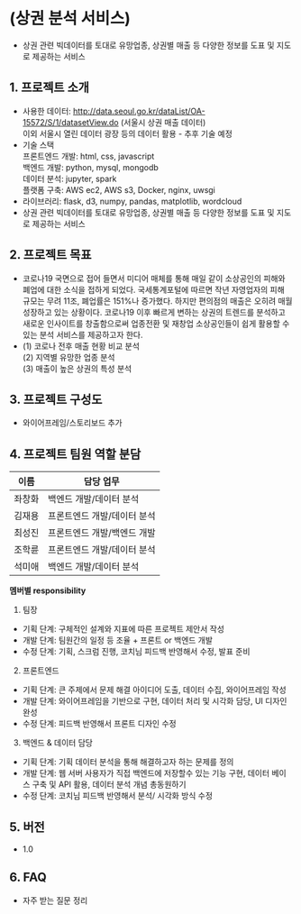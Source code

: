 # (상권 분석 서비스)
- 상권 관련 빅데이터를 토대로 유망업종, 상권별 매출 등 다양한 정보를 도표 및 지도로 제공하는 서비스

## 1. 프로젝트 소개
  - 사용한 데이터: http://data.seoul.go.kr/dataList/OA-15572/S/1/datasetView.do (서울시 상권 매출 데이터)  
     이외 서울시 열린 데이터 광장 등의 데이터 활용 - 추후 기술 예정  
  - 기술 스택  
     프론트엔드 개발: html, css, javascript  
     백엔드 개발: python, mysql, mongodb  
     데이터 분석: jupyter, spark  
     플랫폼 구축: AWS ec2, AWS s3, Docker, nginx, uwsgi  
  - 라이브러리: flask, d3, numpy, pandas, matplotlib, wordcloud  
  - 상권 관련 빅데이터를 토대로 유망업종, 상권별 매출 등 다양한 정보를 도표 및 지도로 제공하는 서비스

## 2. 프로젝트 목표
  - 코로나19 국면으로 접어 들면서 미디어 매체를 통해 매일 같이 소상공인의 피해와 폐업에 대한 소식을 접하게 되었다.
      국세통계포털에 따르면 작년 자영업자의 피해 규모는 무려 11조, 폐업률은 151%나 증가했다.
      하지만 편의점의 매출은 오히려 매월 성장하고 있는 상황이다. 코로나19 이후 빠르게 변하는 상권의 트렌드를 분석하고 새로운 인사이트를 창출함으로써 업종전환 및 재창업 소상공인들이 쉽게 활용할 수 있는 분석 서비스를 제공하고자 한다.
  - (1) 코로나 전후 매출 현황 비교 분석   
    (2) 지역별 유망한 업종 분석  
    (3) 매출이 높은 상권의 특성 분석

## 3. 프로젝트 구성도
  - 와이어프레임/스토리보드 추가

## 4. 프로젝트 팀원 역할 분담
| 이름 | 담당 업무 |
| ------ | ------ |
| 좌창화 | 백엔드 개발/데이터 분석 |
| 김재용 | 프론트엔드 개발/데이터 분석 |
| 최성진 | 프론트엔드 개발/백엔드 개발 |
| 조학륜 | 프론트엔드 개발/데이터 분석 |
| 석미애 | 백엔드 개발/데이터 분석 |

**멤버별 responsibility**

1. 팀장 

- 기획 단계: 구체적인 설계와 지표에 따른 프로젝트 제안서 작성
- 개발 단계: 팀원간의 일정 등 조율 + 프론트 or 백엔드 개발
- 수정 단계: 기획, 스크럼 진행, 코치님 피드백 반영해서 수정, 발표 준비

2. 프론트엔드 

- 기획 단계: 큰 주제에서 문제 해결 아이디어 도출, 데이터 수집, 와이어프레임 작성
- 개발 단계: 와이어프레임을 기반으로 구현, 데이터 처리 및 시각화 담당, UI 디자인 완성
- 수정 단계: 피드백 반영해서 프론트 디자인 수정

 3. 백엔드 & 데이터 담당  

- 기획 단계: 기획 데이터 분석을 통해 해결하고자 하는 문제를 정의
- 개발 단계: 웹 서버 사용자가 직접 백엔드에 저장할수 있는 기능 구현, 데이터 베이스 구축 및 API 활용, 데이터 분석 개념 총동원하기
- 수정 단계: 코치님 피드백 반영해서 분석/ 시각화 방식 수정

## 5. 버전
  - 1.0

## 6. FAQ
  - 자주 받는 질문 정리

